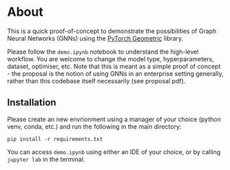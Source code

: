 # About

This is a quick proof-of-concept to demonstrate the possibilities of Graph Neural Networks (GNNs) using the [PyTorch Geometric](https://pytorch-geometric.readthedocs.io/en/latest/) library.

Please follow the `demo.ipynb` notebook to understand the high-level workflow. You are welcome to change the model type, hyperparameters, dataset, optimiser, etc. Note that this is meant as a simple proof of concept - the proposal is the notion of using GNNs in an enterprise setting generally, rather than this codebase itself necessarily (see proposal pdf).

## Installation
Please create an new envrionment using a manager of your choice (python venv, conda, etc.) and run the following in the main directory:

`pip install -r requirements.txt`

You can access `demo.ipynb` using either an IDE of your choice, or by calling `jupyter lab` in the terminal.